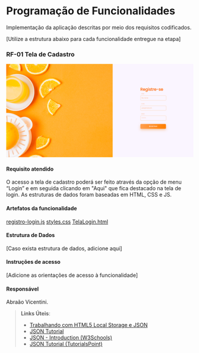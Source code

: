 # Programação de Funcionalidades

Implementação da aplicação descritas por meio dos requisitos codificados. 

[Utilize a estrutura abaixo para cada funcionalidade entregue na etapa]

### RF-01 Tela de Cadastro


![Tela de Registro](./img/telaRegistroFinal.PNG)


#### Requisito atendido

O acesso a tela de cadastro poderá ser feito através da opção de menu “Login” e em seguida clicando em "Aqui" que fica destacado na tela de login. As estruturas de dados foram baseadas em HTML, CSS e JS.


#### Artefatos da funcionalidade

[registro-login.js](../codigo-fonte/telaLoginFacul/registro-login.js)
[styles.css](../codigo-fonte/telaLoginFacul/style.css)
[TelaLogin.html](../codigo-fonte/telaLoginFacul/TelaLogin.html)


#### Estrutura de Dados

[Caso exista estrutura de dados, adicione aqui]


#### Instruções de acesso

[Adicione as orientações de acesso à funcionalidade]


#### Responsável

Abraão Vicentini.




> **Links Úteis**:
> - [Trabalhando com HTML5 Local Storage e JSON](https://www.devmedia.com.br/trabalhando-com-html5-local-storage-e-json/29045)
> - [JSON Tutorial](https://www.w3resource.com/JSON)
> - [JSON - Introduction (W3Schools)](https://www.w3schools.com/js/js_json_intro.asp)
> - [JSON Tutorial (TutorialsPoint)](https://www.tutorialspoint.com/json/index.htm)

